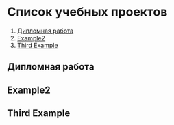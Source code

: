 # Список учебных проектов
1. [Дипломная работа](#дипломная-работа)
2. [Example2](#example2)
3. [Third Example](#third-example)

## Дипломная работа
## Example2
## Third Example
